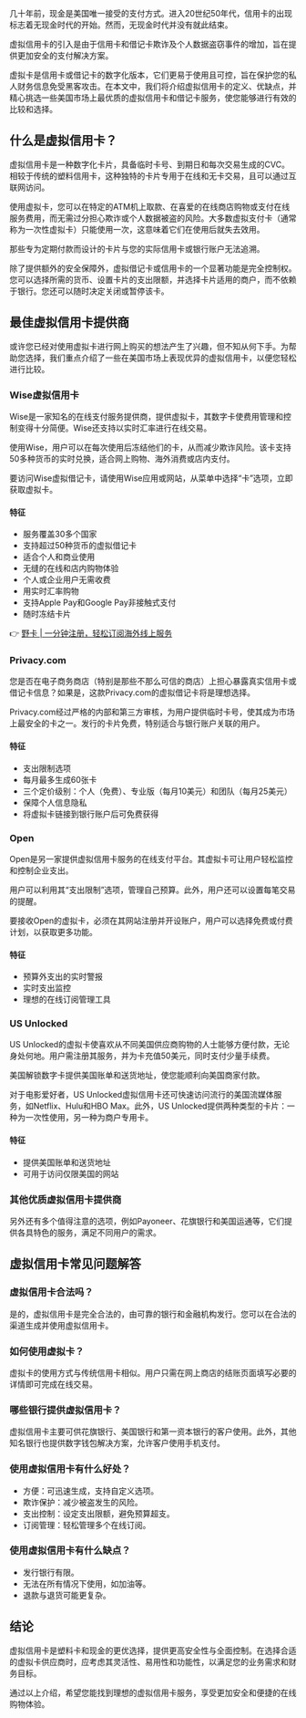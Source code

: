 几十年前，现金是美国唯一接受的支付方式。进入20世纪50年代，信用卡的出现标志着无现金时代的开始。然而，无现金时代并没有就此结束。

虚拟信用卡的引入是由于信用卡和借记卡欺诈及个人数据盗窃事件的增加，旨在提供更加安全的支付解决方案。

虚拟卡是信用卡或借记卡的数字化版本，它们更易于使用且可控，旨在保护您的私人财务信息免受黑客攻击。在本文中，我们将介绍虚拟信用卡的定义、优缺点，并精心挑选一些美国市场上最优质的虚拟信用卡和借记卡服务，使您能够进行有效的比较和选择。

## 什么是虚拟信用卡？

虚拟信用卡是一种数字化卡片，具备临时卡号、到期日和每次交易生成的CVC。相较于传统的塑料信用卡，这种独特的卡片专用于在线和无卡交易，且可以通过互联网访问。

使用虚拟卡，您可以在特定的ATM机上取款、在喜爱的在线商店购物或支付在线服务费用，而无需过分担心欺诈或个人数据被盗的风险。大多数虚拟支付卡（通常称为一次性虚拟卡）只能使用一次，这意味着它们在使用后就失去效用。

那些专为定期付款而设计的卡片与您的实际信用卡或银行账户无法追溯。

除了提供额外的安全保障外，虚拟借记卡或信用卡的一个显著功能是完全控制权。您可以选择所需的货币、设置卡片的支出限额，并选择卡片适用的商户，而不依赖于银行。您还可以随时决定关闭或暂停该卡。

## 最佳虚拟信用卡提供商

或许您已经对使用虚拟卡进行网上购买的想法产生了兴趣，但不知从何下手。为帮助您选择，我们重点介绍了一些在美国市场上表现优异的虚拟信用卡，以便您轻松进行比较。

### Wise虚拟信用卡

Wise是一家知名的在线支付服务提供商，提供虚拟卡，其数字卡使费用管理和控制变得十分简便。Wise还支持以实时汇率进行在线交易。

使用Wise，用户可以在每次使用后冻结他们的卡，从而减少欺诈风险。该卡支持50多种货币的实时兑换，适合网上购物、海外消费或店内支付。

要访问Wise虚拟借记卡，请使用Wise应用或网站，从菜单中选择“卡”选项，立即获取虚拟卡。

#### 特征
- 服务覆盖30多个国家
- 支持超过50种货币的虚拟借记卡
- 适合个人和商业使用
- 无缝的在线和店内购物体验
- 个人或企业用户无需收费
- 用实时汇率购物
- 支持Apple Pay和Google Pay非接触式支付
- 随时冻结卡片

👉 [野卡 | 一分钟注册，轻松订阅海外线上服务](https://bit.ly/bewildcard)

### Privacy.com

您是否在电子商务商店（特别是那些不那么可信的商店）上担心暴露真实信用卡或借记卡信息？如果是，这款Privacy.com的虚拟借记卡将是理想选择。

Privacy.com经过严格的内部和第三方审核，为用户提供临时卡号，使其成为市场上最安全的卡之一。发行的卡片免费，特别适合与银行账户关联的用户。

#### 特征
- 支出限制选项
- 每月最多生成60张卡
- 三个定价级别：个人（免费）、专业版（每月10美元）和团队（每月25美元）
- 保障个人信息隐私
- 将虚拟卡链接到银行账户后可免费获得

### Open

Open是另一家提供虚拟信用卡服务的在线支付平台。其虚拟卡可让用户轻松监控和控制企业支出。

用户可以利用其“支出限制”选项，管理自己预算。此外，用户还可以设置每笔交易的提醒。

要接收Open的虚拟卡，必须在其网站注册并开设账户，用户可以选择免费或付费计划，以获取更多功能。

#### 特征
- 预算外支出的实时警报
- 实时支出监控
- 理想的在线订阅管理工具

### US Unlocked

US Unlocked的虚拟卡使喜欢从不同美国供应商购物的人士能够方便付款，无论身处何地。用户需注册其服务，并为卡充值50美元，同时支付少量手续费。

美国解锁数字卡提供美国账单和送货地址，使您能顺利向美国商家付款。

对于电影爱好者，US Unlocked虚拟信用卡还可快速访问流行的美国流媒体服务，如Netflix、Hulu和HBO Max。此外，US Unlocked提供两种类型的卡片：一种为一次性使用，另一种为商户专用卡。

#### 特征
- 提供美国账单和送货地址
- 可用于访问仅限美国的网站

### 其他优质虚拟信用卡提供商

另外还有多个值得注意的选项，例如Payoneer、花旗银行和美国运通等，它们提供各具特色的服务，满足不同用户的需求。

## 虚拟信用卡常见问题解答

### 虚拟信用卡合法吗？

是的，虚拟信用卡是完全合法的，由可靠的银行和金融机构发行。您可以在合法的渠道生成并使用虚拟信用卡。

### 如何使用虚拟卡？

虚拟卡的使用方式与传统信用卡相似。用户只需在网上商店的结账页面填写必要的详情即可完成在线交易。

### 哪些银行提供虚拟信用卡？

虚拟信用卡主要可供花旗银行、美国银行和第一资本银行的客户使用。此外，其他知名银行也提供数字钱包解决方案，允许客户使用手机支付。

### 使用虚拟信用卡有什么好处？

- 方便：可迅速生成，支持自定义选项。
- 欺诈保护：减少被盗发生的风险。
- 支出控制：设定支出限额，避免预算超支。
- 订阅管理：轻松管理多个在线订阅。

### 使用虚拟信用卡有什么缺点？

- 发行银行有限。
- 无法在所有情况下使用，如加油等。
- 退款与退货可能更复杂。

## 结论

虚拟信用卡是塑料卡和现金的更优选择，提供更高安全性与全面控制。在选择合适的虚拟卡供应商时，应考虑其灵活性、易用性和功能性，以满足您的业务需求和财务目标。

通过以上介绍，希望您能找到理想的虚拟信用卡服务，享受更加安全和便捷的在线购物体验。